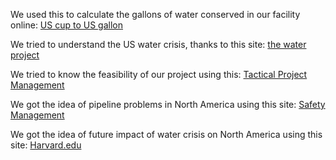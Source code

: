 We used this to calculate the gallons of water conserved in our facility online: [US cup to US gallon](http://convert-to.com/conversion/water-weight-volume/convert-us-gal-of-water-volume-to-us-cup-volume-of-water.html)

We tried to understand the US water crisis, thanks to this site: [the water project](https://thewaterproject.org/water-scarcity/water_scarcity_in_us)

We tried to know the feasibility of our project using this: [Tactical Project Management](https://www.tacticalprojectmanagement.com/five-steps-to-determine-project-feasibility/)

We got the idea of pipeline problems in North America using this site: [Safety Management](https://safetymanagement.eku.edu/blog/our-nations-growing-water-crisis-what-you-need-to-know/#:~:text=According%20to%20the%20American%20Water,is%20a%20first%2Dworld%20country.)

We got the idea of future impact of water crisis on North America using this site: [Harvard.edu](http://sitn.hms.harvard.edu/flash/2019/widespread-water-shortage-likely-in-u-s-caused-by-population-growth-and-climate-change/)
